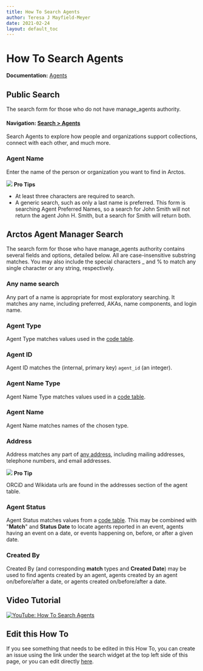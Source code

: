 ```yaml
---
title: How To Search Agents
author: Teresa J Mayfield-Meyer
date: 2021-02-24
layout: default_toc
---
```

# How To Search Agents

**Documentation:** <a href="https://handbook.arctosdb.org/documentation/agent.html" target="_blank">Agents</a>

## Public Search

The search form for those who do not have manage_agents authority.

#### Navigation: [Search > Agents](https://arctos.database.museum/agent.cfm)

Search Agents to explore how people and organizations support collections, connect with each other, and much more. 

### Agent Name

Enter the name of the person or organization you want to find in Arctos.

![](https://raw.githubusercontent.com/ArctosDB/documentation-wiki/gh-pages/tutorial_images/Bear%20Pro.jpg) **Pro Tips**

 - At least three characters are required to search.
 - A generic search, such as only a last name is preferred. This form is searching Agent Preferred Names, so a search for John Smith will not return the agent John H. Smith, but a search for Smith will return both.
 
## Arctos Agent Manager Search

The search form for those who have manage_agents authority contains several fields and options, detailed below. All are case-insensitive substring matches. You may also include the special characters \_ and % to match any single character or any string, respectively. 

### Any name search

Any part of a name is appropriate for most exploratory searching. It matches any name, including preferred, AKAs, name
components, and login name.

### Agent Type

Agent Type matches values used in the [code table](http://arctos.database.museum/info/ctDocumentation.cfm?table=CTAGENT_TYPE).

### Agent ID

Agent ID matches the (internal, primary key) `agent_id` (an integer).

### Agent Name Type

Agent Name Type matches values used in a [code table](http://arctos.database.museum/info/ctDocumentation.cfm?table=CTAGENT_NAME_TYPE).

### Agent Name

Agent Name matches names of the chosen type.

### Address

Address matches any part of [any address](http://arctos.database.museum/info/ctDocumentation.cfm?table=CTADDRESS_TYPE),
including mailing addresses, telephone numbers, and email addresses.

![](https://raw.githubusercontent.com/ArctosDB/documentation-wiki/gh-pages/tutorial_images/Bear%20Pro.jpg) **Pro Tip** 

ORCiD and Wikidata urls are found in the addresses section of the agent table.

### Agent Status

Agent Status matches values from a [code table](http://arctos.database.museum/info/ctDocumentation.cfm?table=CTAGENT_STATUS). This may be combined with "**Match**" and **Status Date** to locate agents reported in an event, agents having an event on a date, or events happening on, before, or after a given date.

### Created By

Created By (and corresponding **match** types and **Created Date**) may be used to find agents created by an agent, agents created by an agent on/before/after a date, or agents created on/before/after a date.

## Video Tutorial

[![YouTube: How To Search Agents](https://raw.githubusercontent.com/ArctosDB/documentation-wiki/gh-pages/tutorial_images/Bear%20play.png)](https://youtu.be/MfXTtQ2A5hY)

## Edit this How To

If you see something that needs to be edited in this How To, you can create an issue using the link under the search widget at the top left side of this page, or you can edit directly [here](https://github.com/ArctosDB/documentation-wiki/edit/gh-pages/_how_to/How-to-Search-Agents.markdown).
